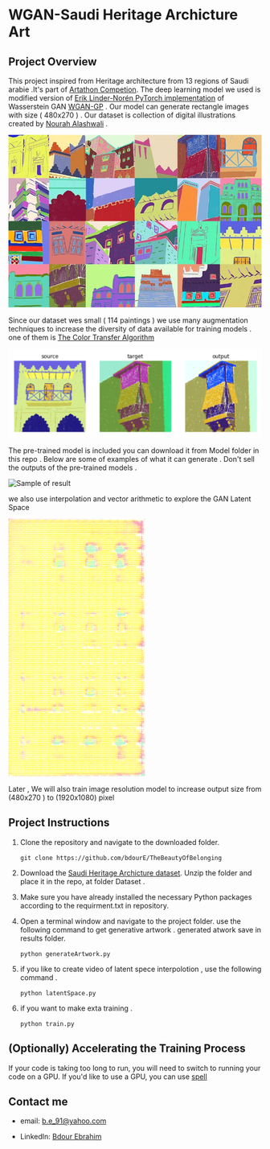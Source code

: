


# WGAN-Saudi Heritage Archicture Art



## Project Overview

 This project inspired from Heritage architecture from 13 regions of Saudi arabie .It's part of [Artathon Competion](https://www.theglobalaisummit.com). The deep learning model  we used is  modified version of [Erik Linder-Norén PyTorch implementation](https://github.com/eriklindernoren/PyTorch-GAN/blob/master/implementations/wgan_gp) of  Wasserstein GAN [WGAN-GP](https://arxiv.org/pdf/1704.00028.pdf) . Our model can generate rectangle images with size ( 480x270 )  . Our dataset is collection of digital illustrations created by [Nourah Alashwali](https://www.instagram.com/noura_alashwali/) . 
 
![Sample of dataset](./images/sample_dataset.JPG)


 Since our dataset wes small ( 114 paintings  ) we use many augmentation techniques to increase the diversity of data available for training models . one of them is   [The Color Transfer Algorithm](https://www.pyimagesearch.com/2014/06/30/super-fast-color-transfer-images/) 
 
 ![Sample of color swap](./images/color_swap.png)
 
  The pre-trained model is included you can download it from Model folder in this repo . Below are some of examples of what it can generate . Don't sell the outputs of the pre-trained models .
  
 ![Sample of result](./images/result1.png)
 
we also use  interpolation and vector arithmetic to explore the GAN Latent Space 

![Sample of animation](./images/animation.gif)
 
 Later , We will  also train image resolution model to increase output size from (480x270 ) to (1920x1080) pixel 
 
 

## Project Instructions

1. Clone the repository and navigate to the downloaded folder.
	
	```	
    git clone https://github.com/bdourE/TheBeautyOfBelonging
	```
2. Download the [Saudi Heritage Archicture dataset](https://drive.google.com/open?id=1VNvM5xlqKkJr1-T7mI1jaF3m6f_sO5jR).  Unzip the folder and place it in the repo, at folder Dataset .  

3. Make sure you have already installed the necessary Python packages according to the requirment.txt in repository.

4. Open a terminal window and navigate to the project folder. use the following command to get generative artwork . generated atwork save in results folder.
	
	```
    python generateArtwork.py
	```
    
5. if you like to create video of latent spece interpolotion , use the following command .
    
    ```
    python latentSpace.py
    ```
    
6. if you want to make exta training .

    ```
    python train.py
    ```


## (Optionally) Accelerating the Training Process 

If your code is taking too long to run, you will need to switch to running your code on a GPU.  If you'd like to use a GPU, you can use [spell](https://web.spell.run/refer/bdour)


##  Contact me 

*  email: b.e_91@yahoo.com

*  LinkedIn: [Bdour Ebrahim](https://www.linkedin.com/in/bdour-ebrahim-682b17145/)
